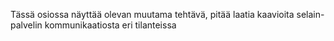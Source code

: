 Tässä osiossa näyttää olevan muutama tehtävä, pitää laatia kaavioita selain-palvelin kommunikaatiosta eri tilanteissa